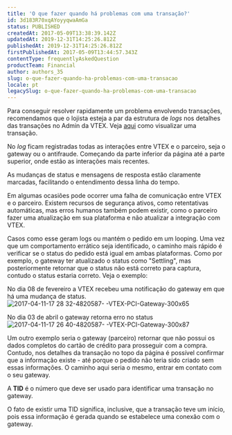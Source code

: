 ```yaml
---
title: 'O que fazer quando há problemas com uma transação?'
id: 3d183R70xqAYoyyqwaAmGa
status: PUBLISHED
createdAt: 2017-05-09T13:38:39.142Z
updatedAt: 2019-12-31T14:25:26.812Z
publishedAt: 2019-12-31T14:25:26.812Z
firstPublishedAt: 2017-05-09T13:44:57.343Z
contentType: frequentlyAskedQuestion
productTeam: Financial
author: authors_35
slug: o-que-fazer-quando-ha-problemas-com-uma-transacao
locale: pt
legacySlug: o-que-fazer-quando-ha-problemas-com-uma-transacao
---
```


Para conseguir resolver rapidamente um problema envolvendo transações, recomendamos que o lojista esteja a par da estrutura de *logs* nos detalhes das transações no Admin da VTEX. Veja [aqui](/pt/tutorial/como-visualizar-detalhes-do-pedido/) como visualizar uma transação.

No *log* ficam registradas todas as interações entre VTEX e o parceiro, seja o gateway ou o antifraude. Começando da parte inferior da página até a parte superior, onde estão as interações mais recentes.

As mudanças de status e mensagens de resposta estão claramente marcadas, facilitando o entendimento dessa linha do tempo.

Em algumas ocasiões pode ocorrer uma falha de comunicação entre VTEX e o parceiro. Existem recursos de segurança ativos, como retentativas automáticas, mas erros humanos também podem existir, como o parceiro fazer uma atualização em sua plataforma e não atualizar a integração com VTEX.

Casos como esse geram logs ou mantém o pedido em um looping. Uma vez que um comportamento errático seja identificado, o caminho mais rápido é verificar se o status do pedido está igual em ambas plataformas. Como por exemplo, o gateway ter atualizado o status como "Settling", mas posteriormente retornar que o status não está correto para captura, contudo o status estaria correto. Veja o exemplo:

No dia 08 de fevereiro a VTEX recebeu uma notificação do gateway em que há uma mudança de status.
![2017-04-11-17 28 32-4820587- -VTEX-PCI-Gateway-300x65](//images.contentful.com/alneenqid6w5/7us92BzXFYwyQsUqWQa0sM/9c8e7dc490e5497bf8cfa16e0f7874ce/2017-04-11-17_28_32-4820587-_-VTEX-PCI-Gateway-300x65.png) 

No dia 03 de abril o gateway retorna erro no status
![2017-04-11-17 26 40-4820587- -VTEX-PCI-Gateway-300x87](//images.contentful.com/alneenqid6w5/35WTOXDAC4WgS0Ki866SSS/6d7f6ed699ef653d79d709c97320d10c/2017-04-11-17_26_40-4820587-_-VTEX-PCI-Gateway-300x87.png)

Um outro exemplo seria o gateway (parceiro) retornar que não possui os dados completos do cartão de crédito para prosseguir com a compra. Contudo, nos detalhes da transação no topo da página é possível confirmar que a informação existe - até porque o pedido não teria sido criado sem essas informações. O caminho aqui seria o mesmo, entrar em contato com o seu gateway.

A __TID__ é o número que deve ser usado para identificar uma transação no gateway.

O fato de existir uma TID significa, inclusive, que a transação teve um início, pois essa informação é gerada quando se estabelece uma conexão com o gateway.
